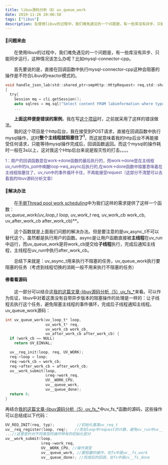 ```yaml
---
title: libuv源码分析（6）uv_queue_work
date: 2019-11-26 20:06:58
tags: ["libuv"]
description: 在使用libuv的过程中，我们难免遇见的一个问题是，有一些库没有异步、只能同步运行，这种情况该怎么办呢？如何在libuv中添加一个同步的任务（比如mysql查询）
---
```

#### 🏤问题来由
&emsp;&emsp;在使用libuv的过程中，我们难免遇见的一个问题是，有一些库没有异步、只能同步运行，这种情况该怎么办呢？比如mysql-connector-cpp。

&emsp;&emsp;首先要说的是，直接在回调函数中执行mysql-connector-cpp这种会阻塞的操作是不符合Libuv的reactor模式的。
```c
void handle_json_lab(std::shared_ptr<smpHttp::HttpRequest> req,std::shared_ptr<smpHttp::HttpResponse> res) 
{
  try{
    Session mq = cli.getSession();
    auto sqlres = mq.sql("Select content FROM labimformation where type = 'labIntroduction'").execute();
    ...
```
&emsp;&emsp;**上面这样便是错误的案例**。我在写[这个项目](https://github.com/LurenAA/smpHttp)时，之前就采用了这样的错误做法。<br>
&emsp;&emsp;我的这个项目是个http后台，我在接受到POST请求，直接在回调函数中执行mysql操作，这时**整个主线程就阻塞住了<sup>1</sup>**，而这就意味着我的http后台不再能接受任何请求，只能等待mysql操作完成后，回调函数返回。而这个mysql的操作耗时一般在3s以上，这对我这个Http后台来说是毁灭性的打击。。。。

<font size=2 color=#483D8B>
1：用户的回调函数是在work->done函数的最后执行的，而work->done是在主线程uv_run中的is_poll中唤醒loop->wq_async后执行的,在work->done函数中阻塞意味着在主线程阻塞住了，uv_run中的事件循环卡住，不再能接受request（这部分不清楚可以去看我的libuv源码分析文章）
</font>

#### 🌆解决办法
&emsp;&emsp;在[手册Thread pool work scheduling](http://docs.libuv.org/en/v1.x/threadpool.html)中为我们这样的需求提供了这样一个函数：<br>**uv_queue_work(uv_loop_t* loop, uv_work_t* req, uv_work_cb work_cb, uv_after_work_cb after_work_cb)**。<br>

&emsp;&emsp;这个函数就是上面我们问题的解决办法。但是要注意的是uv_async_t不可以替代这个。虽然都是执行用户的函数。async是让用户函数直接被**主线程**在uv_run中运行，而uv_queue_work是将work_cb提交给**子线程**执行，完成后通知主线程，主线程在uv_run中执行after_work_cb。

&emsp;&emsp;总结下来就是：uv_async_t用来执行不阻塞的任务，uv_queue_work执行要阻塞的任务（考虑到线程切换的消耗一般不用来执行不阻塞的任务）

#### 🉐看看源码
&emsp;&emsp;这一部分可以结合这[我的这篇文章-libuv源码分析（5）uv_fs_*](https://lurenaa.github.io/2019/11/26/libuv5/)来看。可以作为佐证，libuv中对着这类没有自带异步版本的阻塞操作的处理是一样的：让子线程去执行这个任务，避免阻塞主线程的事件循环，完成后子线程通知主线程。
<br>
uv_queue_work源码：
```c
int uv_queue_work(uv_loop_t* loop,
                  uv_work_t* req,
                  uv_work_cb work_cb,
                  uv_after_work_cb after_work_cb) {
  if (work_cb == NULL)
    return UV_EINVAL;

  uv__req_init(loop, req, UV_WORK);
  req->loop = loop;
  req->work_cb = work_cb;
  req->after_work_cb = after_work_cb;
  uv__work_submit(loop,
                  &req->work_req,
                  UV__WORK_CPU,
                  uv__queue_work,
                  uv__queue_done);
  return 0;
}
```
再结合[我的这篇文章-libuv源码分析（5）uv_fs_*](https://lurenaa.github.io/2019/11/26/libuv5/)中uv_fs_*函数的源码，这些操作可以总结成以下代码：
```c
UV_REQ_INIT(req, typ);          //初始化基类uv_req_t                               
uv__req_register(loop, req);   //添加loop中request的计数，避免uv_run中uv__loop_alive返回0，使得主线程uv_run退出
...//这里是针对不同类型的操作特有的初始化部分
uv__work_submit(loop,
                &req->work_req,
                UV__WORK_CPU, //操作类型
                uv__queue_work, //要阻塞的操作，在fs中是uv__fs_work
                uv__queue_done); //完成后的回调，在fs中是uv__fs_done
```